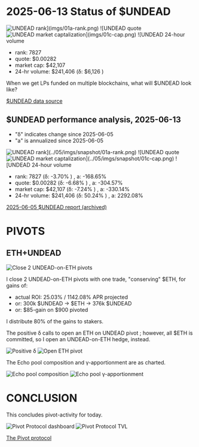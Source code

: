 # 2025-06-13 Status of $UNDEAD 

![$UNDEAD rank](imgs/01a-rank.png) 
![$UNDEAD quote](imgs/01b-quote.png) 
![$UNDEAD market captalization](imgs/01c-cap.png) 
![$UNDEAD 24-hour volume](imgs/01d-vol.png) 

* rank: 7827 
* quote: $0.00282 
* market cap: $42,107 
* 24-hr volume: $241,406 (δ: $6,126 ) 

When we get LPs funded on multiple blockchains, what will $UNDEAD look like? 

[$UNDEAD data source](https://www.coingecko.com/en/coins/undead-blocks)
## $UNDEAD performance analysis, 2025-06-13 

* "δ" indicates change since 2025-06-05 
* "a" is annualized since 2025-06-05 

![$UNDEAD rank](../05/imgs/snapshot/01a-rank.png) 
![$UNDEAD quote](../05/imgs/snapshot/01b-quote.png) 
![$UNDEAD market captalization](../05/imgs/snapshot/01c-cap.png) 
![$UNDEAD 24-hour volume](../05/imgs/snapshot/01d-vol.png) 

* rank: 7827 (δ: -3.70% ) , a: -168.65% 
* quote: $0.00282 (δ: -6.68% ) , a: -304.57% 
* market cap: $42,107 (δ: -7.24% ) , a: -330.14% 
* 24-hr volume: $241,406 (δ: 50.24% ) , a: 2292.08% 

[2025-06-05 $UNDEAD report (archived)](https://github.com/pivoteur/biz/tree/main/blog/2025/06/05) 

# PIVOTS

## ETH+UNDEAD

![Close 2 UNDEAD-on-ETH pivots](imgs/02a-close-2-undead-pivots.png)

I close 2 UNDEAD-on-ETH pivots with one trade, "conserving" $ETH, for gains of:

* actual ROI: 25.03% / 1142.08% APR projected
* or: 300k $UNDEAD -> $ETH -> 376k $UNDEAD
* or: $85-gain on $900 pivoted

I distribute 80% of the gains to stakers.

The positive δ calls to open an ETH on UNDEAD pivot ; however, all $ETH is committed, so I open an UNDEAD-on-ETH hedge, instead. 

![Positive δ](imgs/03a-pos.png) 
![Open ETH pivot](imgs/03b-open-undead-hedge.png) 

The Echo pool composition and γ-apportionment are as charted. 

![Echo pool composition](imgs/04a-comp.png) 
![Echo pool γ-apportionment](imgs/04b-apport.png) 
# CONCLUSION 

This concludes pivot-activity for today. 

![Pivot Protocol dashboard](imgs/05a-dash.png) 
![Pivot Protocol TVL](imgs/05b-tvl.png) 

[The Pivot protocol](https://pivoteur.github.io/#) 

